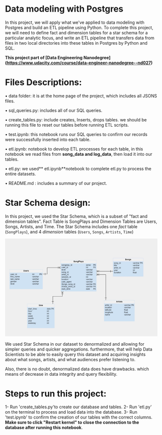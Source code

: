 # Data modeling with Postgres

In this project, we will apply what we've applied to data modeling with Postgres and build an ETL pipeline using Python. To complete this project, we will need to define fact and dimension tables for a star schema for a particular analytic focus, and write an ETL pipeline that transfers data from files in two local directories into these tables in Postgres by Python and SQL.

**This project part of **[Data Engineering Nanodegree]**(https://www.udacity.com/course/data-engineer-nanodegree--nd027)**



# Files Descriptions:

•	data folder: it is at the home page of the project, which includes all JSONS files.

•	sql_queries.py: includes all of our SQL queries.

•	create_tables.py: include creates, Inserts, drops tables. we should be running this file to reset our tables before running ETL scripts.

•	test.ipynb:  this notebook runs our SQL queries to confirm our records were successfully inserted into each table.

•	etl.ipynb:  notebook to develop ETL processes for each table, in this notebook we read files from **song_data and log_data**, then load it into our tables.

•	etl.py:  we used** etl.ipynb**notebook  to complete etl.py to process the entire datasets.

•	README.md : includes a summary of our project.

# Star Schema design:

In this project, we used the Star Schema, which is a subset of "fact and dimension tables". Fact Table is SongPlays and  Dimension Tables are Users, Songs, Artists, and Time.
The Star Schema includes one *fact* table (`SongPlays`), and 4 *dimension* tables (`Users`, `Songs`, `Artists`, `Time`)

![Star Schema](star_schema.jpg)

We used Star Schema in our dataset to denormalized and allowing for simpler queries and quicker aggregations. furthermore, that will help Data Scientists to be able to easily query this dataset and acquiring insights about what songs, artists, and what audiences prefer listening to.

Also, there is no doubt, denormalized data does have drawbacks. 
which means of decrease in data integrity and query flexibility.

# Steps to run this project: 

1- Run 'create_tables.py'to create our database and tables.
2- Run 'etl.py' on the terminal to process and load data into the database.
3- Run 'test.ipynb' to confirm the creation of our tables with the correct columns. **Make sure to click "Restart kernel" to close the connection to the database after running this notebook**.

















